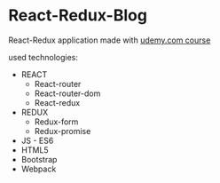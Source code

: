 # React-Redux-Blog

React-Redux application made with [udemy.com course](https://www.udemy.com/react-redux/learn/v4/content)

used technologies:
* REACT
  * React-router
  * React-router-dom
  * React-redux
* REDUX
  * Redux-form
  * Redux-promise
* JS - ES6
* HTML5
* Bootstrap
* Webpack
